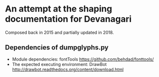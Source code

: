 # An attempt at the shaping documentation for Devanagari

Composed back in 2015 and partially updated in 2018.

## Dependencies of dumpglyphs.py

- Module dependencies: fontTools https://github.com/behdad/fonttools/
- The expected executing environment: DrawBot http://drawbot.readthedocs.org/content/download.html
